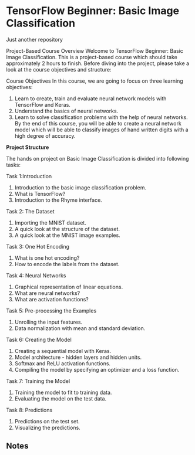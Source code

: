 #  TensorFlow Beginner: Basic Image Classification
Just another repository

Project-Based Course Overview
Welcome to TensorFlow Beginner: Basic Image Classification. This is a project-based course which should take approximately 2 hours to finish. Before diving into the project, please take a look at the course objectives and structure:

Course Objectives
In this course, we are going to focus on three learning objectives:

1. Learn to create, train and evaluate neural network models with TensorFlow and Keras.
2. Understand the basics of neural networks.
3. Learn to solve classification problems with the help of neural networks.
By the end of this course, you will be able to create a neural network model which will be able to classify images of hand written digits with a high degree of accuracy.

**Project Structure**

The hands on project on Basic Image Classification is divided into following tasks:

Task 1:Introduction

1. Introduction to the basic image classification problem.
2. What is TensorFlow?
3. Introduction to the Rhyme interface.


Task 2: The Dataset

1. Importing the MNIST dataset.
2. A quick look at the structure of the dataset.
3. A quick look at the MNIST image examples.


Task 3: One Hot Encoding

1. What is one hot encoding?
2. How to encode the labels from the dataset.


Task 4: Neural Networks

1. Graphical representation of linear equations.
2. What are neural networks?
3. What are activation functions?


Task 5: Pre-processing the Examples


1. Unrolling the input features.
2. Data normalization with mean and standard deviation.

Task 6: Creating the Model

1. Creating a sequential model with Keras.
2. Model architecture - hidden layers and hidden units.
3. Softmax and ReLU activation functions.
4. Compiling the model by specifying an optimizer and a loss function.


Task 7: Training the Model

1. Training the model to fit to training data.
2. Evaluating the model on the test data.


Task 8: Predictions

1. Predictions on the test set.
2. Visualizing the predictions.


## Notes

